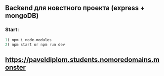 ## Backend для новстного проекта (express + mongoDB)
### Start: 
  ``` javascript
1) npm i node-modules
2) npm start or npm run dev
 ```
## https://paveldiplom.students.nomoredomains.monster
